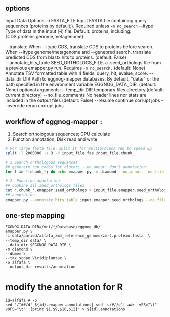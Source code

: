 
## options
Input Data Options:
  -i FASTA_FILE         Input FASTA file containing query sequences (proteins by default;). Required unless `-m no_search`
  --itype               Type of data in the input (-i) file. Default: proteins, including: {CDS,proteins,genome,metagenome}
                        
  --translate           When --itype CDS, translate CDS to proteins before search. 
                        When --itype genome/metagenome and --genepred search, translate predicted CDS from blastx hits to proteins. (default: False)    
  --annotate_hits_table SEED_ORTHOLOGS_FILE. a .seed_orthologs file from a previous emapper.py run. Requires `-m no_search.` (default: None)
                        Annotate TSV formatted table with 4 fields: query, hit, evalue, score.
  --data_dir DIR        Path to eggnog-mapper databases. By default, "data/" or the path specified in the environment variable EGGNOG_DATA_DIR. (default: None)
optional arguments:
  --temp_dir DIR        temporary files directory.(default: current directory)
  --no_file_comments    No header lines nor stats are included in the output files (default: False)
  --resume              continue corrupt jobs
  --override            rerun corrupt jobs

## workflow of eggnog-mapper : 
1) Search orthologous sequences; CPU calculate 
2) Function annotation; Disk read and write

```bash
# For large fasta file，split it for multiprocess run to speed up
split -l 2000000 -a 3 -d input_file.faa input_file.chunk_

# 1.Search orthologous sequences
## generate run codes for cluter; --no_annot: don't annotation
for f in *.chunk_*; do echo emapper.py -m diamond --no_annot --no_file_comments --cpu 16 -i $f -o $f; done 

# 2. Function annotation
## combine all seed_orthologs files
cat *.chunk_*.emapper.seed_orthologs > input_file.emapper.seed_orthologs
## annotation
emapper.py --annotate_hits_table input.emapper.seed_orthologs --no_file_comments -o output_file --cpu 10
```


## one-step mapping
```
EGGNOG_DATA_DIR=/mnt/f/Database/eggnog_db/
emapper.py \
-i data/paried/alfafa_zm4_reference_genome/zm-4.protein.fasta  \
--temp_dir data/ \
--data_dir $EGGNOG_DATA_DIR \
-m diamond \
--dbmem \
--tax_scope Viridiplantae \
-o alfafa \
--output_dir results/annotation
```

# modify the annotation for R
```
id=alfafa # -o
sed '/^##/d' ${id}.emapper.annotations| sed 's/#//g'| awk -vFS="\t" -vOFS="\t" '{print $1,$9,$10,$12}' > ${id}.annotations
```
